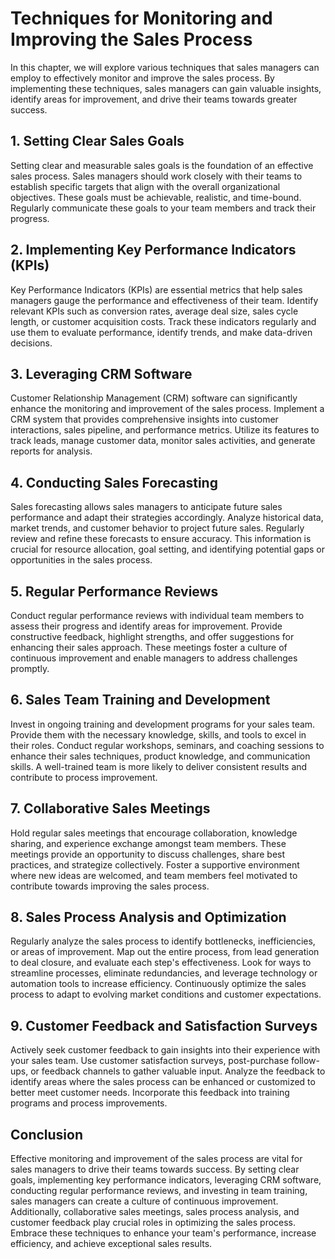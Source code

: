 Techniques for Monitoring and Improving the Sales Process
====================================================================

In this chapter, we will explore various techniques that sales managers can employ to effectively monitor and improve the sales process. By implementing these techniques, sales managers can gain valuable insights, identify areas for improvement, and drive their teams towards greater success.

1\. Setting Clear Sales Goals
----------------------------

Setting clear and measurable sales goals is the foundation of an effective sales process. Sales managers should work closely with their teams to establish specific targets that align with the overall organizational objectives. These goals must be achievable, realistic, and time-bound. Regularly communicate these goals to your team members and track their progress.

2\. Implementing Key Performance Indicators (KPIs)
-------------------------------------------------

Key Performance Indicators (KPIs) are essential metrics that help sales managers gauge the performance and effectiveness of their team. Identify relevant KPIs such as conversion rates, average deal size, sales cycle length, or customer acquisition costs. Track these indicators regularly and use them to evaluate performance, identify trends, and make data-driven decisions.

3\. Leveraging CRM Software
--------------------------

Customer Relationship Management (CRM) software can significantly enhance the monitoring and improvement of the sales process. Implement a CRM system that provides comprehensive insights into customer interactions, sales pipeline, and performance metrics. Utilize its features to track leads, manage customer data, monitor sales activities, and generate reports for analysis.

4\. Conducting Sales Forecasting
-------------------------------

Sales forecasting allows sales managers to anticipate future sales performance and adapt their strategies accordingly. Analyze historical data, market trends, and customer behavior to project future sales. Regularly review and refine these forecasts to ensure accuracy. This information is crucial for resource allocation, goal setting, and identifying potential gaps or opportunities in the sales process.

5\. Regular Performance Reviews
------------------------------

Conduct regular performance reviews with individual team members to assess their progress and identify areas for improvement. Provide constructive feedback, highlight strengths, and offer suggestions for enhancing their sales approach. These meetings foster a culture of continuous improvement and enable managers to address challenges promptly.

6\. Sales Team Training and Development
--------------------------------------

Invest in ongoing training and development programs for your sales team. Provide them with the necessary knowledge, skills, and tools to excel in their roles. Conduct regular workshops, seminars, and coaching sessions to enhance their sales techniques, product knowledge, and communication skills. A well-trained team is more likely to deliver consistent results and contribute to process improvement.

7\. Collaborative Sales Meetings
-------------------------------

Hold regular sales meetings that encourage collaboration, knowledge sharing, and experience exchange amongst team members. These meetings provide an opportunity to discuss challenges, share best practices, and strategize collectively. Foster a supportive environment where new ideas are welcomed, and team members feel motivated to contribute towards improving the sales process.

8\. Sales Process Analysis and Optimization
------------------------------------------

Regularly analyze the sales process to identify bottlenecks, inefficiencies, or areas of improvement. Map out the entire process, from lead generation to deal closure, and evaluate each step's effectiveness. Look for ways to streamline processes, eliminate redundancies, and leverage technology or automation tools to increase efficiency. Continuously optimize the sales process to adapt to evolving market conditions and customer expectations.

9\. Customer Feedback and Satisfaction Surveys
---------------------------------------------

Actively seek customer feedback to gain insights into their experience with your sales team. Use customer satisfaction surveys, post-purchase follow-ups, or feedback channels to gather valuable input. Analyze the feedback to identify areas where the sales process can be enhanced or customized to better meet customer needs. Incorporate this feedback into training programs and process improvements.

Conclusion
----------

Effective monitoring and improvement of the sales process are vital for sales managers to drive their teams towards success. By setting clear goals, implementing key performance indicators, leveraging CRM software, conducting regular performance reviews, and investing in team training, sales managers can create a culture of continuous improvement. Additionally, collaborative sales meetings, sales process analysis, and customer feedback play crucial roles in optimizing the sales process. Embrace these techniques to enhance your team's performance, increase efficiency, and achieve exceptional sales results.

